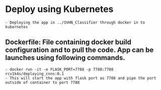 # Deploy using Kubernetes
	- Deploying the app in ../SVHN_Classifier through docker in to kubernetes

## Dockerfile: File containing docker build configuration and to pull the code. App can be launches using following commands.
	- docker run -it -e FLASK_PORT=7788 -p 7788:7788 rcv1k4s/deploying_cnns:0.1 
	- This will start the app with flask port as 7788 and pipe the port outside of container to port 7788
